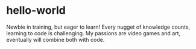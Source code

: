 # hello-world

Newbie in training, but eager to learn!
Every nugget of knowledge counts, learning to code is challenging. 
My passions are video games and art, eventually will combine both with code. 
